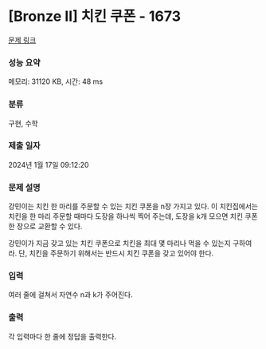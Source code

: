# [Bronze II] 치킨 쿠폰 - 1673 

[문제 링크](https://www.acmicpc.net/problem/1673) 

### 성능 요약

메모리: 31120 KB, 시간: 48 ms

### 분류

구현, 수학

### 제출 일자

2024년 1월 17일 09:12:20

### 문제 설명

<p>강민이는 치킨 한 마리를 주문할 수 있는 치킨 쿠폰을 n장 가지고 있다. 이 치킨집에서는 치킨을 한 마리 주문할 때마다 도장을 하나씩 찍어 주는데, 도장을 k개 모으면 치킨 쿠폰 한 장으로 교환할 수 있다.</p>

<p>강민이가 지금 갖고 있는 치킨 쿠폰으로 치킨을 최대 몇 마리나 먹을 수 있는지 구하여라. 단, 치킨을 주문하기 위해서는 반드시 치킨 쿠폰을 갖고 있어야 한다.</p>

### 입력 

 <p>여러 줄에 걸쳐서 자연수 n과 k가 주어진다.</p>

### 출력 

 <p>각 입력마다 한 줄에 정답을 출력한다.</p>

